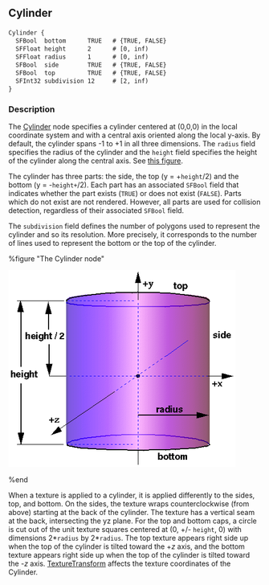 ## Cylinder

```
Cylinder {
  SFBool  bottom      TRUE   # {TRUE, FALSE}
  SFFloat height      2      # [0, inf)
  SFFloat radius      1      # [0, inf)
  SFBool  side        TRUE   # {TRUE, FALSE}
  SFBool  top         TRUE   # {TRUE, FALSE}
  SFInt32 subdivision 12     # [2, inf)
}
```

### Description

The [Cylinder](#cylinder) node specifies a cylinder centered at (0,0,0) in the local coordinate system and with a central axis oriented along the local y-axis.
By default, the cylinder spans -1 to +1 in all three dimensions.
The `radius` field specifies the radius of the cylinder and the `height` field specifies the height of the cylinder along the central axis.
See [this figure](#the-cylinder-node).

The cylinder has three parts: the side, the top (y = +`height`/2) and the bottom (y = -`height+`/2).
Each part has an associated `SFBool` field that indicates whether the part exists (`TRUE`) or does not exist (`FALSE`).
Parts which do not exist are not rendered.
However, all parts are used for collision detection, regardless of their associated `SFBool` field.

The `subdivision` field defines the number of polygons used to represent the cylinder and so its resolution.
More precisely, it corresponds to the number of lines used to represent the bottom or the top of the cylinder.

%figure "The Cylinder node"

![cylinder.png](images/cylinder.png)

%end

When a texture is applied to a cylinder, it is applied differently to the sides, top, and bottom.
On the sides, the texture wraps counterclockwise (from above) starting at the back of the cylinder.
The texture has a vertical seam at the back, intersecting the yz plane.
For the top and bottom caps, a circle is cut out of the unit texture squares centered at (0, +/- `height`, 0) with dimensions 2*`radius` by 2*`radius`.
The top texture appears right side up when the top of the cylinder is tilted toward the +*z* axis, and the bottom texture appears right side up when the top of the cylinder is tilted toward the -*z* axis.
[TextureTransform](texturetransform.md) affects the texture coordinates of the Cylinder.
